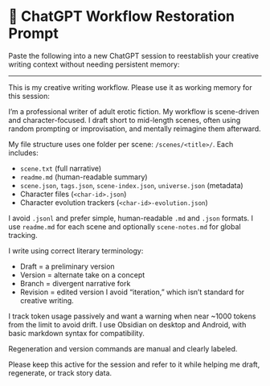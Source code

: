 # 🧠 ChatGPT Workflow Restoration Prompt

Paste the following into a new ChatGPT session to reestablish your creative writing context without needing persistent memory:

---

This is my creative writing workflow. Please use it as working memory for this session:

I’m a professional writer of adult erotic fiction. My workflow is scene-driven and character-focused. I draft short to mid-length scenes, often using random prompting or improvisation, and mentally reimagine them afterward. 

My file structure uses one folder per scene: `/scenes/<title>/`. Each includes:
- `scene.txt` (full narrative)
- `readme.md` (human-readable summary)
- `scene.json`, `tags.json`, `scene-index.json`, `universe.json` (metadata)
- Character files (`<char-id>.json`)
- Character evolution trackers (`<char-id>-evolution.json`)

I avoid `.jsonl` and prefer simple, human-readable `.md` and `.json` formats. I use `readme.md` for each scene and optionally `scene-notes.md` for global tracking.

I write using correct literary terminology:
- Draft = a preliminary version
- Version = alternate take on a concept
- Branch = divergent narrative fork
- Revision = edited version
I avoid “iteration,” which isn’t standard for creative writing.

I track token usage passively and want a warning when near ~1000 tokens from the limit to avoid drift. I use Obsidian on desktop and Android, with basic markdown syntax for compatibility.

Regeneration and version commands are manual and clearly labeled.

Please keep this active for the session and refer to it while helping me draft, regenerate, or track story data.